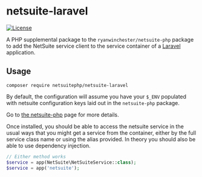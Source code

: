 # netsuite-laravel

 [![License](https://img.shields.io/packagist/l/ryanwinchester/netsuite-php.svg?style=flat-square)](https://packagist.org/packages/ryanwinchester/netsuite-php)

A PHP supplemental package to the `ryanwinchester/netsuite-php` package to
add the NetSuite service client to the service container of a
[Laravel](https://www.laravel.com) application.

## Usage

```
composer require netsuitephp/netsuite-laravel
```

By default, the configuration will assume you have your `$_ENV` populated
with netsuite configuration keys laid out in the `netsuite-php` package.

Go to [the netsuite-php](https://github.com/netsuitephp/netsuite-php) page
for more details.

Once installed, you should be able to access the netsuite service in the
usual ways that you might get a service from the container, either by the
full service class name or using the alias provided. In theory you should
also be able to use dependency injection.

```php
// Either method works
$service = app(NetSuite\NetSuiteService::class);
$service = app('netsuite');
```
